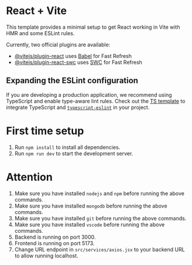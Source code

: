 # React + Vite

This template provides a minimal setup to get React working in Vite with HMR and some ESLint rules.

Currently, two official plugins are available:

- [@vitejs/plugin-react](https://github.com/vitejs/vite-plugin-react/blob/main/packages/plugin-react/README.md) uses [Babel](https://babeljs.io/) for Fast Refresh
- [@vitejs/plugin-react-swc](https://github.com/vitejs/vite-plugin-react-swc) uses [SWC](https://swc.rs/) for Fast Refresh

## Expanding the ESLint configuration

If you are developing a production application, we recommend using TypeScript and enable type-aware lint rules. Check out the [TS template](https://github.com/vitejs/vite/tree/main/packages/create-vite/template-react-ts) to integrate TypeScript and [`typescript-eslint`](https://typescript-eslint.io) in your project.


# First time setup
1. Run `npm install` to install all dependencies.
2. Run `npm run dev` to start the development server.

# Attention
1. Make sure you have installed `nodejs` and `npm` before running the above commands.
2. Make sure you have installed `mongodb` before running the above commands.
3. Make sure you have installed `git` before running the above commands.
4. Make sure you have installed `vscode` before running the above commands.
5. Backend is running on port 3000.
6. Frontend is running on port 5173.
7. Change URL endpoint in `src/services/axios.jsx` to your backend URL to allow running localhost.
